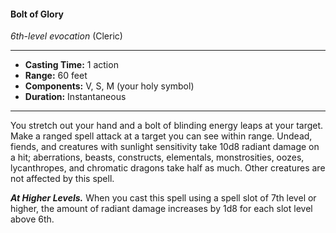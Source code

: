 #### Bolt of Glory
*6th-level evocation* (Cleric)
___
- **Casting Time:** 1 action
- **Range:** 60 feet
- **Components:** V, S, M (your holy symbol)
- **Duration:** Instantaneous
---
You stretch out your hand and a bolt of blinding energy leaps at your target. Make a ranged spell attack at a target you can see within range. Undead, fiends, and creatures with sunlight sensitivity take 10d8 radiant damage on a hit; aberrations, beasts, constructs, elementals, monstrosities, oozes, lycanthropes, and chromatic dragons take half as much. Other creatures are not affected by this spell.

***At Higher Levels.***  When you cast this spell using a spell slot of 7th level or higher, the amount of radiant damage increases by 1d8 for each slot level above 6th.
